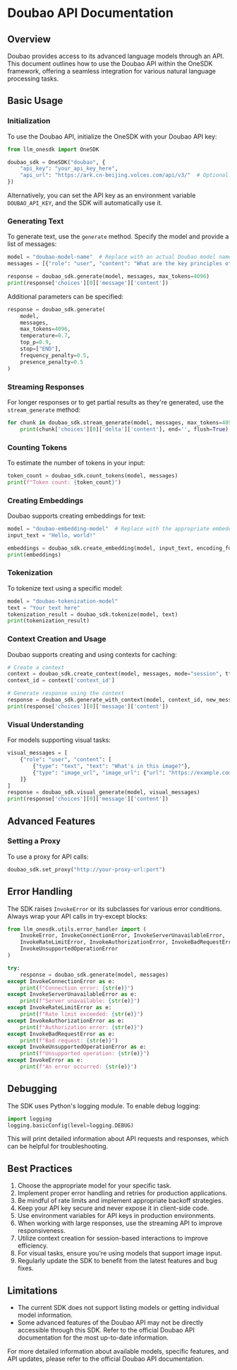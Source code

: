 # Doubao API Documentation

## Overview

Doubao provides access to its advanced language models through an API. This document outlines how to use the Doubao API within the OneSDK framework, offering a seamless integration for various natural language processing tasks.

## Basic Usage

### Initialization

To use the Doubao API, initialize the OneSDK with your Doubao API key:

```python
from llm_onesdk import OneSDK

doubao_sdk = OneSDK("doubao", {
    "api_key": "your_api_key_here",
    "api_url": "https://ark.cn-beijing.volces.com/api/v3/"  # Optional: Use this to override the default base URL
})
```

Alternatively, you can set the API key as an environment variable `DOUBAO_API_KEY`, and the SDK will automatically use it.

### Generating Text

To generate text, use the `generate` method. Specify the model and provide a list of messages:

```python
model = "doubao-model-name"  # Replace with an actual Doubao model name
messages = [{"role": "user", "content": "What are the key principles of artificial intelligence?"}]

response = doubao_sdk.generate(model, messages, max_tokens=4096)
print(response['choices'][0]['message']['content'])
```

Additional parameters can be specified:

```python
response = doubao_sdk.generate(
    model,
    messages,
    max_tokens=4096,
    temperature=0.7,
    top_p=0.9,
    stop=["END"],
    frequency_penalty=0.5,
    presence_penalty=0.5
)
```

### Streaming Responses

For longer responses or to get partial results as they're generated, use the `stream_generate` method:

```python
for chunk in doubao_sdk.stream_generate(model, messages, max_tokens=4096):
    print(chunk['choices'][0]['delta']['content'], end='', flush=True)
```

### Counting Tokens

To estimate the number of tokens in your input:

```python
token_count = doubao_sdk.count_tokens(model, messages)
print(f"Token count: {token_count}")
```

### Creating Embeddings

Doubao supports creating embeddings for text:

```python
model = "doubao-embedding-model"  # Replace with the appropriate embedding model
input_text = "Hello, world!"

embeddings = doubao_sdk.create_embedding(model, input_text, encoding_format="float")
print(embeddings)
```

### Tokenization

To tokenize text using a specific model:

```python
model = "doubao-tokenization-model"
text = "Your text here"
tokenization_result = doubao_sdk.tokenize(model, text)
print(tokenization_result)
```

### Context Creation and Usage

Doubao supports creating and using contexts for caching:

```python
# Create a context
context = doubao_sdk.create_context(model, messages, mode="session", ttl=86400)
context_id = context['context_id']

# Generate response using the context
response = doubao_sdk.generate_with_context(model, context_id, new_messages)
print(response['choices'][0]['message']['content'])
```

### Visual Understanding

For models supporting visual tasks:

```python
visual_messages = [
    {"role": "user", "content": [
        {"type": "text", "text": "What's in this image?"},
        {"type": "image_url", "image_url": {"url": "https://example.com/image.jpg"}}
    ]}
]
response = doubao_sdk.visual_generate(model, visual_messages)
print(response['choices'][0]['message']['content'])
```

## Advanced Features

### Setting a Proxy

To use a proxy for API calls:

```python
doubao_sdk.set_proxy("http://your-proxy-url:port")
```

## Error Handling

The SDK raises `InvokeError` or its subclasses for various error conditions. Always wrap your API calls in try-except blocks:

```python
from llm_onesdk.utils.error_handler import (
    InvokeError, InvokeConnectionError, InvokeServerUnavailableError,
    InvokeRateLimitError, InvokeAuthorizationError, InvokeBadRequestError,
    InvokeUnsupportedOperationError
)

try:
    response = doubao_sdk.generate(model, messages)
except InvokeConnectionError as e:
    print(f"Connection error: {str(e)}")
except InvokeServerUnavailableError as e:
    print(f"Server unavailable: {str(e)}")
except InvokeRateLimitError as e:
    print(f"Rate limit exceeded: {str(e)}")
except InvokeAuthorizationError as e:
    print(f"Authorization error: {str(e)}")
except InvokeBadRequestError as e:
    print(f"Bad request: {str(e)}")
except InvokeUnsupportedOperationError as e:
    print(f"Unsupported operation: {str(e)}")
except InvokeError as e:
    print(f"An error occurred: {str(e)}")
```

## Debugging

The SDK uses Python's logging module. To enable debug logging:

```python
import logging
logging.basicConfig(level=logging.DEBUG)
```

This will print detailed information about API requests and responses, which can be helpful for troubleshooting.

## Best Practices

1. Choose the appropriate model for your specific task.
2. Implement proper error handling and retries for production applications.
3. Be mindful of rate limits and implement appropriate backoff strategies.
4. Keep your API key secure and never expose it in client-side code.
5. Use environment variables for API keys in production environments.
6. When working with large responses, use the streaming API to improve responsiveness.
7. Utilize context creation for session-based interactions to improve efficiency.
8. For visual tasks, ensure you're using models that support image input.
9. Regularly update the SDK to benefit from the latest features and bug fixes.

## Limitations

- The current SDK does not support listing models or getting individual model information.
- Some advanced features of the Doubao API may not be directly accessible through this SDK. Refer to the official Doubao API documentation for the most up-to-date information.

For more detailed information about available models, specific features, and API updates, please refer to the official Doubao API documentation.
